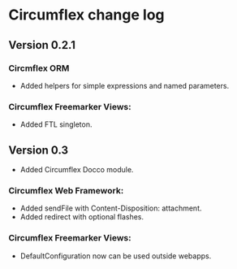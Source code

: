 # Circumflex change log

## Version 0.2.1

### Circmflex ORM

* Added helpers for simple expressions and named parameters.

### Circumflex Freemarker Views:

* Added FTL singleton.

## Version 0.3

* Added Circumflex Docco module.

### Circumflex Web Framework:

* Added sendFile with Content-Disposition: attachment.
* Added redirect with optional flashes.

### Circumflex Freemarker Views:

* DefaultConfiguration now can be used outside webapps.
